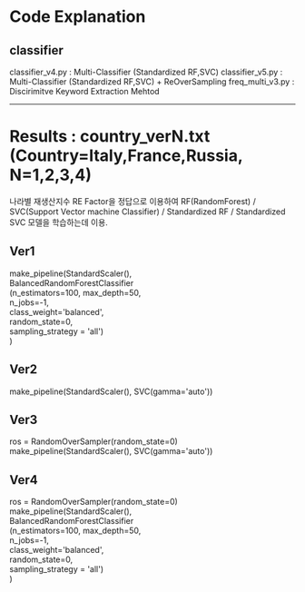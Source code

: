 # Code Explanation
## classifier
classifier_v4.py : Multi-Classifier (Standardized RF,SVC)
classifier_v5.py : Multi-Classifier (Standardized RF,SVC) + ReOverSampling
freq_multi_v3.py : Discirimitve Keyword Extraction Mehtod

- - - - - - 
# Results : country_verN.txt   (Country=Italy,France,Russia, N=1,2,3,4)
나라별 재생산지수 RE Factor을 정답으로 이용하여 RF(RandomForest) / SVC(Support Vector machine Classifier) / Standardized RF / Standardized SVC 모델을 학습하는데 이용.
## Ver1

   make_pipeline(StandardScaler(),                     
                  BalancedRandomForestClassifier       
                  (n_estimators=100, max_depth=50,     
                  n_jobs=-1,                           
                  class_weight='balanced',             
                  random_state=0,                      
                  sampling_strategy = 'all')           
                  )                                    


## Ver2

 make_pipeline(StandardScaler(), SVC(gamma='auto')) 


## Ver3

 ros = RandomOverSampler(random_state=0)            
 make_pipeline(StandardScaler(), SVC(gamma='auto')) 


## Ver4

   ros = RandomOverSampler(random_state=0)            
   make_pipeline(StandardScaler(),                     
                  BalancedRandomForestClassifier       
                  (n_estimators=100, max_depth=50,     
                  n_jobs=-1,                           
                  class_weight='balanced',             
                  random_state=0,                      
                  sampling_strategy = 'all')           
                  )                                  
                  
